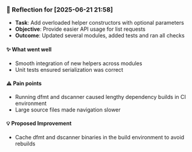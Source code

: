 ### :book: Reflection for [2025-06-21 21:58]
- **Task**: Add overloaded helper constructors with optional parameters
- **Objective**: Provide easier API usage for list requests
- **Outcome**: Updated several modules, added tests and ran all checks

#### :sparkles: What went well
- Smooth integration of new helpers across modules
- Unit tests ensured serialization was correct

#### :warning: Pain points
- Running dfmt and dscanner caused lengthy dependency builds in CI environment
- Large source files made navigation slower

#### :bulb: Proposed Improvement
- Cache dfmt and dscanner binaries in the build environment to avoid rebuilds
